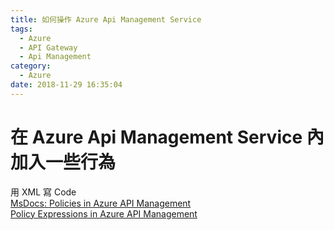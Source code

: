 ```yaml
---
title: 如何操作 Azure Api Management Service
tags:
  - Azure
  - API Gateway
  - Api Management
category:
  - Azure
date: 2018-11-29 16:35:04
---
```

# 在 Azure Api Management Service 內加入一些行為 #

用 XML 寫 Code  
[MsDocs: Policies in Azure API Management](https://docs.microsoft.com/en-us/azure/api-management/api-management-howto-policies)  
[Policy Expressions in Azure API Management](https://azure.microsoft.com/en-us/blog/policy-expressions-in-azure-api-management/)  
